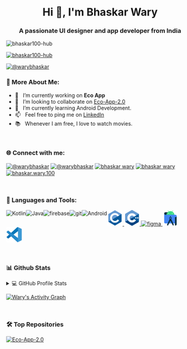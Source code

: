 <h1 align="center">Hi 👋, I'm Bhaskar Wary</h1>
<h3 align="center">A passionate UI designer and app developer from India</h3>

<p align="left"> <img src="https://komarev.com/ghpvc/?username=bhaskar100-hub&label=Profile%20views&color=0e75b6&style=flat" alt="bhaskar100-hub" /> </p>

<p align="left"> <a href="https://github.com/ryo-ma/github-profile-trophy"><img src="https://github-profile-trophy.vercel.app/?username=bhaskar100-hub" alt="bhaskar100-hub" /></a> </p>

<p align="left"> <a href="https://twitter.com/@warybhaskar" target="blank"><img src="https://img.shields.io/twitter/follow/@warybhaskar?logo=twitter&style=for-the-badge" alt="@warybhaskar" /></a> </p>

### 🧐 More About Me:

- 🔭 &nbsp; I’m currently working on **Eco App**
- 🤝 &nbsp; I’m looking to collaborate on [Eco-App-2.0
](https://github.com/Bhaskar100-hub/Eco-App-2.0)
- 🌱 &nbsp; I’m currently learning Android Development.
- 📫 &nbsp; Feel free to ping me on [LinkedIn](https://www.linkedin.com/in/bhaskar-wary-50586a1b3/)
- 📚 &nbsp; Whenever I am free, I love to watch movies.

<br>

### 🌐 Connect with me: 

<p align="left">
<a href="https://dev.to/@warybhaskar" target="blank"><img align="center" src="https://raw.githubusercontent.com/rahuldkjain/github-profile-readme-generator/master/src/images/icons/Social/devto.svg" alt="@warybhaskar" height="30" width="40" /></a>
<a href="https://twitter.com/@warybhaskar" target="blank"><img align="center" src="https://raw.githubusercontent.com/rahuldkjain/github-profile-readme-generator/master/src/images/icons/Social/twitter.svg" alt="@warybhaskar" height="30" width="40" /></a>
<a href="https://www.linkedin.com/in/bhaskar-wary-50586a1b3/" target="blank"><img align="center" src="https://raw.githubusercontent.com/rahuldkjain/github-profile-readme-generator/master/src/images/icons/Social/linked-in-alt.svg" alt="bhaskar wary" height="30" width="40" /></a>
<a href="https://www.facebook.com/bhaskar.wary.100/" target="blank"><img align="center" src="https://raw.githubusercontent.com/rahuldkjain/github-profile-readme-generator/master/src/images/icons/Social/facebook.svg" alt="bhaskar wary" height="30" width="40" /></a>
<a href="https://instagram.com/bhaskar.wary.100" target="blank"><img align="center" src="https://raw.githubusercontent.com/rahuldkjain/github-profile-readme-generator/master/src/images/icons/Social/instagram.svg" alt="bhaskar.wary.100" height="30" width="40" /></a>
</p>


<br>

### 🔨 Languages and Tools:

<a href="https://kotlinlang.org" target="_blank"><img align="left" alt="Kotlin" height ="42px" src="https://raw.githubusercontent.com/rahul-jha98/github_readme_icons/main/language_and_tools/square/kotlin/kotlin.svg"></a>
<a href="https://en.cppreference.com/w/c" target="_blank"> <img src="https://raw.githubusercontent.com/devicons/devicon/master/icons/c/c-original.svg" alt="vscode" allign='left' height='42px'/> </a>
<a href="https://cplusplus.com/" target="_blank"> <img src="https://raw.githubusercontent.com/devicons/devicon/master/icons/cplusplus/cplusplus-original.svg" alt="vscode" allign='left' height='42px'/> </a>
<a href="https://www.java.com" target="_blank"><img align="left" alt="Java" height ="42px" src="https://raw.githubusercontent.com/rahul-jha98/github_readme_icons/main/language_and_tools/square/java/java.svg"></a>
<a href="https://firebase.google.com/" target="_blank"> <img align="left" src="https://raw.githubusercontent.com/rahul-jha98/github_readme_icons/main/language_and_tools/square/firebase/firebase.svg" alt="firebase" height ="42px"/> </a>
<a href="https://git-scm.com/" target="_blank"> <img src="https://raw.githubusercontent.com/rahul-jha98/github_readme_icons/main/language_and_tools/square/git-scm/git-scm.svg" align="left" alt="git" height='42px'/> </a>
<a href="https://www.figma.com/" target="_blank"> <img src="https://raw.githubusercontent.com/rahul-jha98/github_readme_icons/main/language_and_tools/square/figma/figma.svg" alt="figma" height='42px'/> </a>
<a href="https://developer.android.com" target="_blank"> <img align="left" alt="Android" height ="42px" src="https://raw.githubusercontent.com/rahul-jha98/github_readme_icons/main/language_and_tools/square/android/android.svg"> </a>
<a href="https://developer.android.com/studio" target="_blank"> <img src="https://raw.githubusercontent.com/devicons/devicon/master/icons/androidstudio/androidstudio-original.svg" alt="androidstudio" height='42px'/> </a>
<a href="https://visualstudio.microsoft.com/" target="_blank"> <img src="https://raw.githubusercontent.com/devicons/devicon/master/icons/vscode/vscode-original.svg" alt="vscode" allign='left' height='42px'/> </a>

<br>

### 📊 Github Stats

<!-- https://github.com/anuraghazra/github-readme-stats -->
<details> 
  <summary>💻 GitHub Profile Stats</summary>
  <br/>
    <a href="https://github.com/anuraghazra/github-readme-stats"><img alt="Wary's Github Stats" src="https://denvercoder1-github-readme-stats.vercel.app/api/?username=Bhaskar100-hub&show_icons=true&count_private=true&theme=react&hide_border=true&bg_color=1F222E&title_color=F85D7F&icon_color=F8D866" height="192px"/></a>
    <a href="https://github.com/anuraghazra/github-readme-stats"><img alt="DenverCoder1's Top Languages" src="https://github-readme-stats.vercel.app/api/top-langs/?username=Bhaskar100-hub&langs_count=8&layout=compact&theme=react&hide_border=true&bg_color=1F222E&title_color=F85D7F&icon_color=F8D866&hide=Jupyter%20Notebook" height="192px"/></a>
  <!-- ![Wary's github stats](https://github-readme-stats.vercel.app/api?username=Bhaskar100-hub)
[![GitHub Streak](https://github-readme-streak-stats.herokuapp.com/?user=Bhaskar100-hub)](https://git.io/streak-stats)
[![Top Langs](https://github-readme-stats.vercel.app/api/top-langs/?username=Bhaskar100-hub)](https://github.com/anuraghazra/github-readme-stats) -->
  <br/>
</details>

<!-- https://github.com/ashutosh00710/github-readme-activity-graph -->
<a href="https://github.com/ashutosh00710/github-readme-activity-graph"><img alt="Wary's Activity Graph" src="https://denvercoder1-activity-graph.herokuapp.com/graph/?username=Bhaskar100-hub&bg_color=1F222E&color=F8D866&line=F85D7F&point=FFFFFF&hide_border=true" /></a>

<br>

### 🛠️ Top Repositories
[![Eco-App-2.0](https://github-readme-stats.vercel.app/api/pin/?username=Bhaskar100-hub&repo=Eco-App-2.0)](https://github.com/Bhaskar100-hub/Eco-App-2.0)

<!--
- 🔭 I’m currently working on ...
- 👯 I’m looking to collaborate on ...
- 🤔 I’m looking for help with ...
- 💬 Ask me about ...
- 📫 How to reach me: ...
- 😄 Pronouns: ...
- ⚡ Fun fact: ...   --
📝 &nbsp; Checkout my [resume](https://drive.google.com/file/d/1ZpR5pVBTnl_Qybq7GE3MGy1SB1JehVSE/view?usp=sharing)> -->